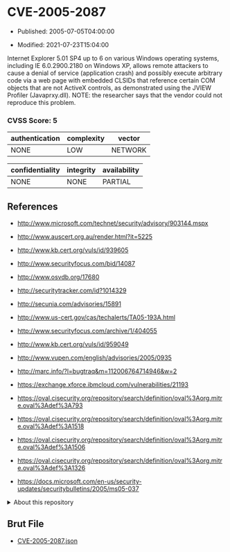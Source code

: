 # CVE-2005-2087

- Published: 2005-07-05T04:00:00

- Modified: 2021-07-23T15:04:00

Internet Explorer 5.01 SP4 up to 6 on various Windows operating systems, including IE 6.0.2900.2180 on Windows XP, allows remote attackers to cause a denial of service (application crash) and possibly execute arbitrary code via a web page with embedded CLSIDs that reference certain COM objects that are not ActiveX controls, as demonstrated using the JVIEW Profiler (Javaprxy.dll).  NOTE: the researcher says that the vendor could not reproduce this problem.

### CVSS Score: **5**

| authentication | complexity | vector |
| --- | --- | --- |
| NONE | LOW | NETWORK |

| confidentiality | integrity | availability |
| --- | --- | --- |
| NONE | NONE | PARTIAL |

## References

* http://www.microsoft.com/technet/security/advisory/903144.mspx

* http://www.auscert.org.au/render.html?it=5225

* http://www.kb.cert.org/vuls/id/939605

* http://www.securityfocus.com/bid/14087

* http://www.osvdb.org/17680

* http://securitytracker.com/id?1014329

* http://secunia.com/advisories/15891

* http://www.us-cert.gov/cas/techalerts/TA05-193A.html

* http://www.securityfocus.com/archive/1/404055

* http://www.kb.cert.org/vuls/id/959049

* http://www.vupen.com/english/advisories/2005/0935

* http://marc.info/?l=bugtraq&m=112006764714946&w=2

* https://exchange.xforce.ibmcloud.com/vulnerabilities/21193

* https://oval.cisecurity.org/repository/search/definition/oval%3Aorg.mitre.oval%3Adef%3A793

* https://oval.cisecurity.org/repository/search/definition/oval%3Aorg.mitre.oval%3Adef%3A1518

* https://oval.cisecurity.org/repository/search/definition/oval%3Aorg.mitre.oval%3Adef%3A1506

* https://oval.cisecurity.org/repository/search/definition/oval%3Aorg.mitre.oval%3Adef%3A1326

* https://docs.microsoft.com/en-us/security-updates/securitybulletins/2005/ms05-037

<details>
<summary>About this repository</summary> 

  This repository is part of the project [Live Hack CVE](https://github.com/Live-Hack-CVE). Main website can be found [www.live-hack.org](https://www.live-hack.org) 
  
  Made by [Sn0wAlice](https://github.com/Sn0wAlice) for the people that care about security and need to have a feed of the latest CVEs. Hope you enjoy it, don't forget to star the repo and follow me on [Twitter](https://twitter.com/Sn0wAlice) and [Github](https://github.com/Sn0wAlice). And that is my [personnal website](https://www.alice-snow.me/)

  - [Home Page](https://github.com/Live-Hack-CVE)
  - [Framework](https://github.com/Live-Hack-CVE/cve-framework)
  - [CVE database](https://github.com/Live-Hack-CVE/full_database)
  - [Changelog](https://github.com/Live-Hack-CVE/Changelog)
</details>

## Brut File

* [CVE-2005-2087.json](https://raw.githubusercontent.com/Live-Hack-CVE/full_database/main/cves/2005/CVE-2005-2087.json)

